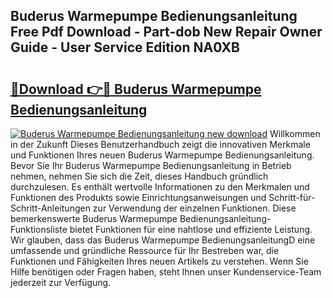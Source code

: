 ## Buderus Warmepumpe Bedienungsanleitung Free Pdf Download - Part-dob New Repair Owner Guide - User Service Edition NA0XB

# <h2><a href="http://df19be2.blite.top/?on=Buderus+Warmepumpe+Bedienungsanleitung">🔗Download 👉🔴 Buderus Warmepumpe Bedienungsanleitung</a></h2>

[![Buderus Warmepumpe Bedienungsanleitung new download](https://i.imgur.com/lujVjoI.png)](http://df19be2.blite.top/?on=Buderus+Warmepumpe+Bedienungsanleitung)
Willkommen in der Zukunft Dieses Benutzerhandbuch zeigt die innovativen Merkmale und Funktionen Ihres neuen Buderus Warmepumpe Bedienungsanleitung. Bevor Sie Ihr Buderus Warmepumpe Bedienungsanleitung in Betrieb nehmen, nehmen Sie sich die Zeit, dieses Handbuch gründlich durchzulesen. Es enthält wertvolle Informationen zu den Merkmalen und Funktionen des Produkts sowie Einrichtungsanweisungen und Schritt-für-Schritt-Anleitungen zur Verwendung der einzelnen Funktionen. Diese bemerkenswerte Buderus Warmepumpe Bedienungsanleitung-Funktionsliste bietet Funktionen für eine nahtlose und effiziente Leistung. Wir glauben, dass das Buderus Warmepumpe BedienungsanleitungD eine umfassende und gründliche Ressource für Ihr Bestreben war, die Funktionen und Fähigkeiten Ihres neuen Artikels zu verstehen. Wenn Sie Hilfe benötigen oder Fragen haben, steht Ihnen unser Kundenservice-Team jederzeit zur Verfügung.
